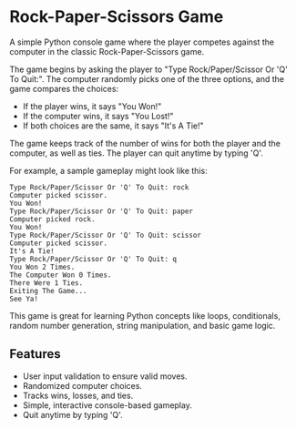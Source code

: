 # Rock-Paper-Scissors Game

A simple Python console game where the player competes against the computer in the classic Rock-Paper-Scissors game.

The game begins by asking the player to "Type Rock/Paper/Scissor Or 'Q' To Quit:". The computer randomly picks one of the three options, and the game compares the choices:

- If the player wins, it says "You Won!"
- If the computer wins, it says "You Lost!"
- If both choices are the same, it says "It's A Tie!"

The game keeps track of the number of wins for both the player and the computer, as well as ties. The player can quit anytime by typing 'Q'.

For example, a sample gameplay might look like this:
```text
Type Rock/Paper/Scissor Or 'Q' To Quit: rock
Computer picked scissor.
You Won!
Type Rock/Paper/Scissor Or 'Q' To Quit: paper
Computer picked rock.
You Won!
Type Rock/Paper/Scissor Or 'Q' To Quit: scissor
Computer picked scissor.
It's A Tie!
Type Rock/Paper/Scissor Or 'Q' To Quit: q
You Won 2 Times.
The Computer Won 0 Times.
There Were 1 Ties.
Exiting The Game...
See Ya!
```
This game is great for learning Python concepts like loops, conditionals, random number generation, string manipulation, and basic game logic.

## Features

- User input validation to ensure valid moves.
- Randomized computer choices.
- Tracks wins, losses, and ties.
- Simple, interactive console-based gameplay.
- Quit anytime by typing 'Q'.
